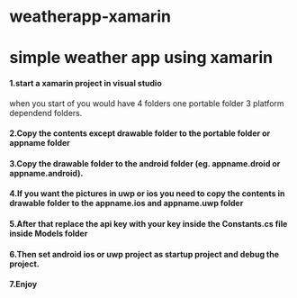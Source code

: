 # weatherapp-xamarin
# simple weather app using xamarin <br>
#### 1.start a xamarin project in visual studio <br>
when you start of you would have 4 folders one portable folder 3 platform dependend folders.
#### 2.Copy the contents except drawable folder to the portable folder or appname folder
#### 3.Copy the drawable folder to the android folder (eg. appname.droid or appname.android).
#### 4.If you want the pictures in uwp or ios you need to copy the contents in drawable folder to the appname.ios and appname.uwp folder
#### 5.After that replace the api key with your key inside the Constants.cs file inside Models folder
#### 6.Then set android ios or uwp project as startup project and debug the project.
#### 7.Enjoy
